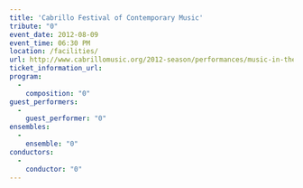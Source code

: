 ```yaml
---
title: 'Cabrillo Festival of Contemporary Music'
tribute: "0"
event_date: 2012-08-09
event_time: 06:30 PM
location: /facilities/
url: http://www.cabrillomusic.org/2012-season/performances/music-in-the-mountainsnestldown.html
ticket_information_url: 
program: 
  -
    composition: "0"
guest_performers: 
  -
    guest_performer: "0"
ensembles: 
  -
    ensemble: "0"
conductors: 
  -
    conductor: "0"
---
```

